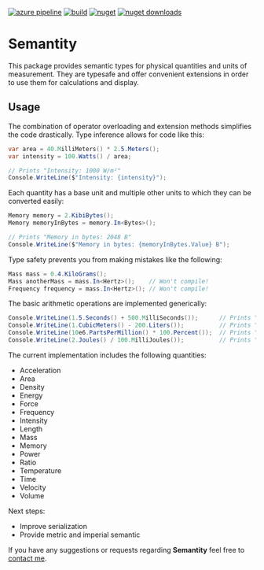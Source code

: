 [![azure pipeline](https://dev.azure.com/moritzfreyburger0423/Semantity%20Build/_apis/build/status/FreyMo.Semantity?branchName=master)](https://dev.azure.com/moritzfreyburger0423/Semantity%20Build/_build/latest?definitionId=1?branchName=master)
[![build](https://img.shields.io/azure-devops/build/moritzfreyburger0423/Semantity%20Build/1/master.svg)](https://dev.azure.com/moritzfreyburger0423/Semantity%20Build/_build/latest?definitionId=1?branchName=master)
[![nuget](https://img.shields.io/nuget/v/Semantity.svg)](https://www.nuget.org/packages/Semantity)
[![nuget downloads](https://img.shields.io/nuget/dt/Semantity.svg)](https://www.nuget.org/packages/Semantity)

# Semantity

This package provides semantic types for physical quantities and units of measurement. They are typesafe and offer convenient extensions in order to use them for calculations and display.

## Usage

The combination of operator overloading and extension methods simplifies the code drastically. Type inference allows for code like this:
```c#
var area = 40.MilliMeters() * 2.5.Meters();
var intensity = 100.Watts() / area;

// Prints "Intensity: 1000 W/m²"
Console.WriteLine($"Intensity: {intensity}");
```
Each quantity has a base unit and multiple other units to which they can be converted easily:
```c#
Memory memory = 2.KibiBytes();
Memory memoryInBytes = memory.In<Bytes>();

// Prints "Memory in bytes: 2048 B"
Console.WriteLine($"Memory in bytes: {memoryInBytes.Value} B");
```

Type safety prevents you from making mistakes like the following:
```c#
Mass mass = 0.4.KiloGrams();
Mass anotherMass = mass.In<Hertz>();    // Won't compile!
Frequency frequency = mass.In<Hertz>(); // Won't compile!
```

The basic arithmetic operations are implemented generically:
``` c#
Console.WriteLine(1.5.Seconds() + 500.MilliSeconds());      // Prints "2 s"
Console.WriteLine(1.CubicMeters() - 200.Liters());          // Prints "0.8 m³"
Console.WriteLine(10e6.PartsPerMillion() * 100.Percent());  // Prints "1 "
Console.WriteLine(2.Joules() / 100.MilliJoules());          // Prints "20 J"
```

The current implementation includes the following quantities:
* Acceleration
* Area
* Density
* Energy
* Force
* Frequency
* Intensity
* Length
* Mass
* Memory
* Power
* Ratio
* Temperature
* Time
* Velocity
* Volume

Next steps:
* Improve serialization
* Provide metric and imperial semantic

If you have any suggestions or requests regarding **Semantity** feel free to [contact me](mailto:moritz.freyburger@gmx.de).
